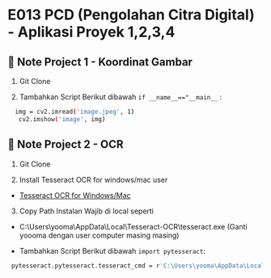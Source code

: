 
# E013 PCD (Pengolahan Citra Digital) - Aplikasi Proyek 1,2,3,4

## 📍 Note Project 1 - Koordinat Gambar
1. Git Clone
   
3. Tambahkan Script Berikut dibawah  `if __name__=="__main__` : 
```bash
  img = cv2.imread('image.jpeg', 1) 
   cv2.imshow('image', img) 
```

## 📍 Note Project 2 - OCR
1. Git Clone
   
3. Install Tesseract OCR for windows/mac user
- [Tesseract OCR for Windows/Mac](https://github.com/UB-Mannheim/tesseract/wiki)

3. Copy Path Instalan Wajib di local seperti
- C:\Users\yooma\AppData\Local\Tesseract-OCR\tesseract.exe
  (Ganti yoooma dengan user computer masing masing)

- Tambahkan Script Berikut dibawah `import pytesseract`: 
```bash
 pytesseract.pytesseract.tesseract_cmd = r'C:\Users\yooma\AppData\Local\Tesseract-OCR\tesseract.exe'
```
